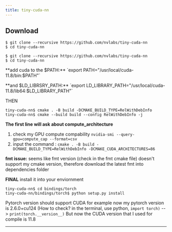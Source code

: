 ```yaml
---
title: tiny-cuda-nn
---
```


## Download
```
$ git clone --recursive https://github.com/nvlabs/tiny-cuda-nn
$ cd tiny-cuda-nn

$ git clone --recursive https://github.com/nvlabs/tiny-cuda-nn
$ cd tiny-cuda-nn
```

**add cuda to the $PATH:**
`export PATH="/usr/local/cuda-11.8/bin:$PATH"`

**and $LD_LIBRSRY_PATH:**
`export LD_LIBRARY_PATH="/usr/local/cuda-11.8/lib64:$LD_LIBRARY_PATH"`


THEN
```
tiny-cuda-nn$ cmake . -B build -DCMAKE_BUILD_TYPE=RelWithDebInfo
tiny-cuda-nn$ cmake --build build --config RelWithDebInfo -j
```

**The first line will ask about compute_architecture**
1. check my GPU compute compability
	`nvidia-smi --query-gpu=compute_cap --format=csv`
2. input the command :
	`cmake . -B build -DCMAKE_BUILD_TYPE=RelWithDebInfo -DCMAKE_CUDA_ARCHITECTURES=86`

**fmt issue:**
seems like fmt version (check in the fmt cmake file) doesn't support my cmake version, therefore download the latest fmt into dependencies folder



**FINAL**
install it into your enviornment

```
tiny-cuda-nn$ cd bindings/torch
tiny-cuda-nn/bindings/torch$ python setup.py install
```

Pytorch version should support CUDA
for example now my pytorch version is  2.6.0+cu124
(How to check? in the terminal, use python, `import torch)` --> `print(torch.__version__)`
But now the CUDA version  that I used for compile is 11.8




---
